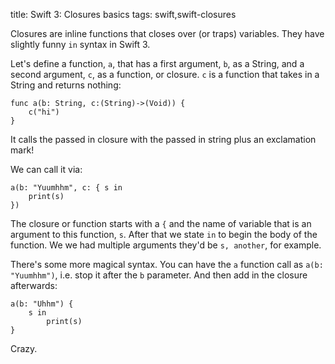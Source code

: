 title: Swift 3: Closures basics
tags: swift,swift-closures

Closures are inline functions that closes over (or traps) variables.  They have slightly funny `in` syntax in Swift 3.

Let's define a function, `a`, that has a first argument, `b`, as a String, and a second argument, `c`, as a function, or closure. `c` is a function that takes in a String and returns nothing:

    func a(b: String, c:(String)->(Void)) {
        c("hi")
    }

It calls the passed in closure with the passed in string plus an exclamation mark!

We can call it via: 

    a(b: "Yuumhhm", c: { s in
        print(s)
    })

The closure or function starts with a `{` and the name of variable that is an argument to this function, `s`. After that we state `in` to begin the body of the function. We we had multiple arguments they'd be `s, another`, for example.

There's some more magical syntax. You can have the `a` function call as `a(b: "Yuumhhm")`, i.e. stop it after the `b` parameter. And then add in the closure afterwards:

    a(b: "Uhhm") {
        s in
            print(s)
    }

Crazy.
